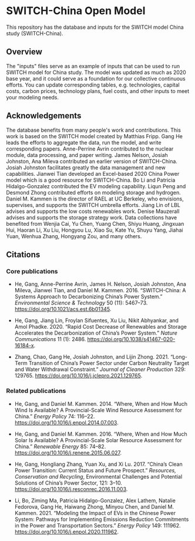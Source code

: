 # SWITCH-China Open Model

This repository has the database and inputs for the SWITCH model China study (SWITCH-China).

## Overview

The "inputs" files serve as an example of inputs that can be used to run SWITCH model for China study. The model was updated as much as 2020 base year, and it could serve as a foundation for our collective continuous efforts. You can update corresponding tables, e.g. technologies, capital costs, carbon prices, technology plans, fuel costs, and other inputs to meet your modeling needs. 

## Acknowledgements

The database benefits from many people's work and contributions. This work is based on the SWITCH model created by Matthias Fripp. Gang He leads the efforts to aggregate the data, run the model, and write corresponding papers. Anne-Perrine Avrin contributed to the nuclear module, data processing, and paper writing. James Nelson, Josiah Johnston, Ana Mileva contributed an earlier version of SWITCH-China. Josiah Johnston facilitates greatly the data management and new capabilities. Jianwei Tian developed an Excel-based 2020 China Power model which is a good resource for SWITCH-China. Bo Li and Patricia Hidalgo-Gonzalez contributed the EV modeling capability. Liqun Peng and Desmond Zhong contributed efforts on modeling storage and hydrogen. Daniel M. Kammen is the director of RAEL at UC Berkeley, who envisions, supervises, and supports the SWITCH umbrella efforts. Jiang Lin of LBL advises and supports the low costs renewables work. Denise Mauzerall advises and supports the storage strategy work. Data collections have benefited from Wenjia Cai, Yu Chen, Yuang Chen, Shiyu Huang, Jingxuan Hui, Haoran Li, Xu Liu, Hongyou Lu, Xiao Su, Kate Yu, Shuyu Yang, Jiahai Yuan, Wenhua Zhang, Hongyang Zou, and many others.

## Citations

### Core publications

- He, Gang, Anne-Perrine Avrin, James H. Nelson, Josiah Johnston, Ana Mileva, Jianwei Tian, and Daniel M. Kammen. 2016. “SWITCH-China: A Systems Approach to Decarbonizing China’s Power System.” _Environmental Science & Technology_ 50 (11): 5467–73. <https://doi.org/10.1021/acs.est.6b01345>.

- He, Gang, Jiang Lin, Froylan Sifuentes, Xu Liu, Nikit Abhyankar, and Amol Phadke. 2020. “Rapid Cost Decrease of Renewables and Storage Accelerates the Decarbonization of China’s Power System.” _Nature Communications_ 11 (1): 2486. <https://doi.org/10.1038/s41467-020-16184-x>.

- Zhang, Chao, Gang He, Josiah Johnston, and Lijin Zhong. 2021. “Long-Term Transition of China’s Power Sector under Carbon Neutrality Target and Water Withdrawal Constraint.” _Journal of Cleaner Production_ 329: 129765. <https://doi.org/10.1016/j.jclepro.2021.129765>.

### Related publications

- He, Gang, and Daniel M. Kammen. 2014. “Where, When and How Much Wind Is Available? A Provincial-Scale Wind Resource Assessment for China.” _Energy Policy_ 74: 116–22. <https://doi.org/10.1016/j.enpol.2014.07.003>.

- He, Gang, and Daniel M. Kammen. 2016. “Where, When and How Much Solar Is Available? A Provincial-Scale Solar Resource Assessment for China.” _Renewable Energy_ 85: 74–82. <https://doi.org/10.1016/j.renene.2015.06.027>.

- He, Gang, Hongliang Zhang, Yuan Xu, and Xi Lu. 2017. “China’s Clean Power Transition: Current Status and Future Prospect.” _Resources, Conservation and Recycling_, Environmental Challenges and Potential Solutions of China’s Power Sector, 121: 3–10. <https://doi.org/10.1016/j.resconrec.2016.11.003>.

- Li, Bo, Ziming Ma, Patricia Hidalgo-Gonzalez, Alex Lathem, Natalie Fedorova, Gang He, Haiwang Zhong, Minyou Chen, and Daniel M. Kammen. 2021. “Modeling the Impact of EVs in the Chinese Power System: Pathways for Implementing Emissions Reduction Commitments in the Power and Transportation Sectors.” _Energy Policy_ 149: 111962. <https://doi.org/10.1016/j.enpol.2020.111962>.

